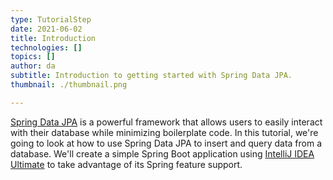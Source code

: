 ```yaml
---
type: TutorialStep
date: 2021-06-02
title: Introduction
technologies: []
topics: []
author: da
subtitle: Introduction to getting started with Spring Data JPA.
thumbnail: ./thumbnail.png

---
```


[Spring Data JPA](https://spring.io/projects/spring-data-jpa) is a powerful framework that allows users to easily interact with their database while minimizing boilerplate code. In this tutorial, we're going to look at how to use Spring Data JPA to insert and query data from a database. We'll create a simple Spring Boot application using [IntelliJ IDEA Ultimate](https://www.jetbrains.com/idea/download) to take advantage of its Spring feature support.
